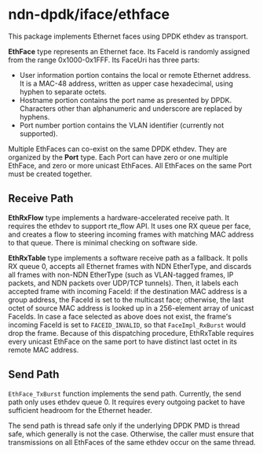 # ndn-dpdk/iface/ethface

This package implements Ethernet faces using DPDK ethdev as transport.

**EthFace** type represents an Ethernet face.
Its FaceId is randomly assigned from the range 0x1000-0x1FFF.
Its FaceUri has three parts:

*   User information portion contains the local or remote Ethernet address.
    It is a MAC-48 address, written as upper case hexadecimal, using hyphen to separate octets.
*   Hostname portion contains the port name as presented by DPDK.
    Characters other than alphanumeric and underscore are replaced by hyphens.
*   Port number portion contains the VLAN identifier (currently not supported).

Multiple EthFaces can co-exist on the same DPDK ethdev.
They are organized by the **Port** type.
Each Port can have zero or one multiple EthFace, and zero or more unicast EthFaces.
All EthFaces on the same Port must be created together.

## Receive Path

**EthRxFlow** type implements a hardware-accelerated receive path.
It requires the ethdev to support rte\_flow API.
It uses one RX queue per face, and creates a flow to steering incoming frames with matching MAC address to that queue.
There is minimal checking on software side.

**EthRxTable** type implements a software receive path as a fallback.
It polls RX queue 0, accepts all Ethernet frames with NDN EtherType, and discards all frames with non-NDN EtherType (such as VLAN-tagged frames, IP packets, and NDN packets over UDP/TCP tunnels).
Then, it labels each accepted frame with incoming FaceId: if the destination MAC address is a group address, the FaceId is set to the multicast face; otherwise, the last octet of source MAC address is looked up in a 256-element array of unicast FaceIds.
In case a face selected as above does not exist, the frame's incoming FaceId is set to `FACEID_INVALID`, so that `FaceImpl_RxBurst` would drop the frame.
Because of this dispatching procedure, EthRxTable requires every unicast EthFace on the same port to have distinct last octet in its remote MAC address.

## Send Path

`EthFace_TxBurst` function implements the send path.
Currently, the send path only uses ethdev queue 0.
It requires every outgoing packet to have sufficient headroom for the Ethernet header.

The send path is thread safe only if the underlying DPDK PMD is thread safe, which generally is not the case.
Otherwise, the caller must ensure that transmissions on all EthFaces of the same ethdev occur on the same thread.
